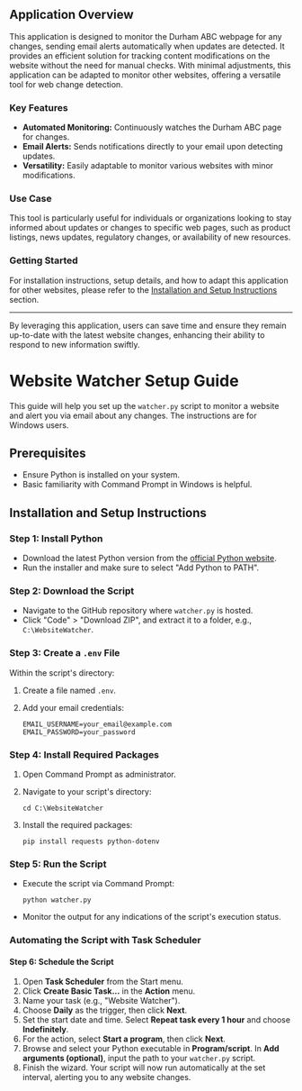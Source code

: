 ## Application Overview

This application is designed to monitor the Durham ABC webpage for any changes, sending email alerts automatically when updates are detected. It provides an efficient solution for tracking content modifications on the website without the need for manual checks. With minimal adjustments, this application can be adapted to monitor other websites, offering a versatile tool for web change detection.

### Key Features

- **Automated Monitoring:** Continuously watches the Durham ABC page for changes.
- **Email Alerts:** Sends notifications directly to your email upon detecting updates.
- **Versatility:** Easily adaptable to monitor various websites with minor modifications.

### Use Case

This tool is particularly useful for individuals or organizations looking to stay informed about updates or changes to specific web pages, such as product listings, news updates, regulatory changes, or availability of new resources.

### Getting Started

For installation instructions, setup details, and how to adapt this application for other websites, please refer to the [Installation and Setup Instructions](#installation-and-setup-instructions) section.

---

By leveraging this application, users can save time and ensure they remain up-to-date with the latest website changes, enhancing their ability to respond to new information swiftly.
# Website Watcher Setup Guide

This guide will help you set up the `watcher.py` script to monitor a website and alert you via email about any changes. The instructions are for Windows users.

## Prerequisites

- Ensure Python is installed on your system.
- Basic familiarity with Command Prompt in Windows is helpful.

## Installation and Setup Instructions

### Step 1: Install Python

- Download the latest Python version from the [official Python website](https://www.python.org/downloads/).
- Run the installer and make sure to select "Add Python to PATH".

### Step 2: Download the Script

- Navigate to the GitHub repository where `watcher.py` is hosted.
- Click "Code" > "Download ZIP", and extract it to a folder, e.g., `C:\WebsiteWatcher`.

### Step 3: Create a `.env` File

Within the script's directory:

1. Create a file named `.env`.
2. Add your email credentials:

   ```plaintext
   EMAIL_USERNAME=your_email@example.com
   EMAIL_PASSWORD=your_password

### Step 4: Install Required Packages

1. Open Command Prompt as administrator.
2. Navigate to your script's directory:

    ```shell
    cd C:\WebsiteWatcher
    ```

3. Install the required packages:

    ```shell
    pip install requests python-dotenv
    ```

### Step 5: Run the Script

- Execute the script via Command Prompt:

    ```shell
    python watcher.py
    ```

- Monitor the output for any indications of the script's execution status.

### Automating the Script with Task Scheduler

#### Step 6: Schedule the Script

1. Open **Task Scheduler** from the Start menu.
2. Click **Create Basic Task...** in the **Action** menu.
3. Name your task (e.g., "Website Watcher").
4. Choose **Daily** as the trigger, then click **Next**.
5. Set the start date and time. Select **Repeat task every 1 hour** and choose **Indefinitely**.
6. For the action, select **Start a program**, then click **Next**.
7. Browse and select your Python executable in **Program/script**. In **Add arguments (optional)**, input the path to your `watcher.py` script.
8. Finish the wizard. Your script will now run automatically at the set interval, alerting you to any website changes.
